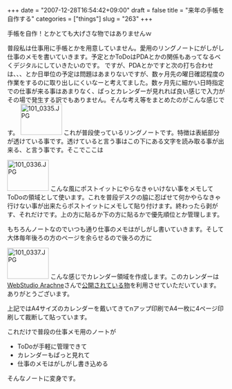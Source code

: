 +++
date = "2007-12-28T16:54:42+09:00"
draft = false
title = "来年の手帳を自作する"
categories = ["things"]
slug = "263"
+++

手帳を自作！とかとても大げさな物ではありませんｗ

普段私は仕事用に手帳とかを用意していません。愛用のリングノートにがしがし仕事のメモを書いていきます。予定とかToDoはPDAとかの関係もあってなるべくデジタルにしていきたいのです。 ですが、PDAとかですと次の打ち合わせは、、、とか日単位の予定は問題はあまりないですが、数ヶ月先の曜日確認程度の作業をするのに取り出しにくいなーと考えてました。数ヶ月先に細かい日時指定での仕事が来る事はあまりなく、ぱっとカレンダーが見れれば良い感じで入力がその場で発生する訳でもありません。そんな考え等をまとめたのがこんな感じです。
<a href="/images/2007/12/101_0335.JPG" rel="lightbox"><img src="/images/2007/12/101_0335.JPG" title="101_0335.JPG" alt="101_0335.JPG" border="0" height="72" width="96" /></a> これが普段使っているリングノートです。特徴は表紙部分が透けている事です。透けていると言う事はこの下にある文字を読み取る事が出来る、と言う事です。そこでここは

<a href="/images/2007/12/101_0336.JPG" rel="lightbox"><img src="/images/2007/12/101_0336.JPG" alt="101_0336.JPG" title="101_0336.JPG" border="0" height="72" width="96" /></a> こんな風にポストイットにやらなきゃいけない事をメモしてToDoの領域として使います。これを普段デスクの脇に忍ばせて何かやらなきゃ行けない事が出来たらポストイットにメモして貼り付けます。終わったら剥がす、それだけです。上の方に貼るか下の方に貼るかで優先順位とか管理します。

もちろんノートなのでいつも通り仕事のメモはがしがし書いていきます。そして大体毎年後ろの方のページを余らせるので後ろの方に

<a href="/images/2007/12/101_0337.JPG" rel="lightbox"><img src="/images/2007/12/101_0337.JPG" title="101_0337.JPG" alt="101_0337.JPG" border="0" height="72" width="96" /></a> こんな感じでカレンダー領域を作成します。このカレンダーは<a href="http://www.arachne.jp/">WebStudio Arachne</a>さんで<a href="http://www.arachne.jp/calendar/">公開されている物</a>を利用させていただいています。ありがとうございます。

上記ではA4サイズのカレンダーを戴いてきてnアップ印刷でA4一枚に4ページ印刷して裁断して貼っています。

これだけで普段の仕事メモ用のノートが
<ul>
	<li>ToDoが手軽に管理できて</li>
	<li>カレンダーもぱっと見れて</li>
	<li>仕事のメモはがしがし書き込める</li>
</ul>
そんなノートに変身です。
